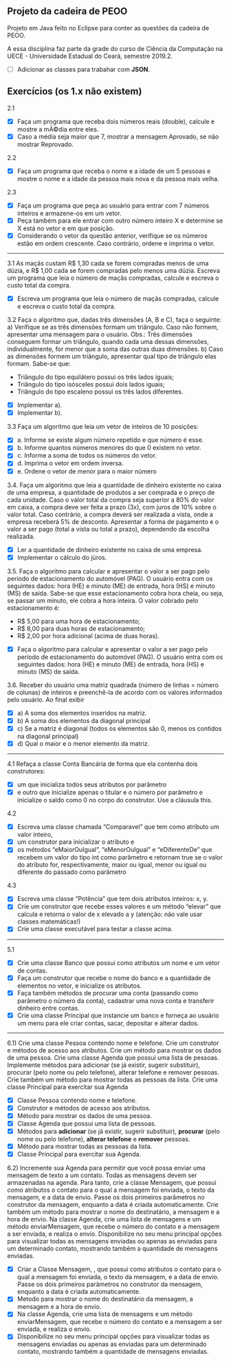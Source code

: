 ## Projeto da cadeira de PEOO
Projeto em Java feito no Eclipse para conter as questões da cadeira de PEOO.

A essa disciplina faz parte da grade do curso de Ciência da Computação na UECE - Universidade Estadual do Ceará, semestre 2019.2.

- [ ] Adicionar as classes para trabahar com <b>JSON</b>.

## Exercícios (os 1.x não existem)

2.1
- [x] Faça um programa que receba dois números reais (double), calcule e mostre a mÃ©dia entre eles.
- [x] Caso a média seja maior que 7, mostrar a mensagem Aprovado, se não mostrar Reprovado.

2.2
- [x] Faça um programa que receba o nome e a idade de um 5 pessoas e mostre o nome e a idade da pessoa mais nova e da pessoa mais velha.

2.3 
- [x] Faça um programa que peça ao usuário para entrar com 7 números inteiros e armazene-os em um vetor. 
- [x] Peça também para ele entrar com outro número inteiro X e determine se X está no vetor e em que posição. 
- [x] Considerando o vetor da questão anterior, verifique se os números estão em ordem crescente. Caso contrário, ordene e imprima o vetor.

---

3.1 As maçãs custam R$ 1,30 cada se forem compradas menos de uma dúzia, e R$ 1,00 cada se forem compradas pelo menos uma dúzia. Escreva um programa que leia o número de maçãs compradas, calcule e escreva o custo total da compra.

- [x] Escreva um programa que leia o número de maçãs compradas, calcule e escreva o custo total da compra.

3.2 Faça o algoritmo que, dadas três dimensões (A, B e C), faça o seguinte: 
a) Verifique se as três dimensões formam um triângulo. Caso não formem, apresentar uma mensagem para o usuário. Obs.: Três dimensões conseguem formar um triângulo, quando cada uma dessas dimensões, individualmente, for menor que a soma das outras duas dimensões.
b) Caso as dimensões formem um triângulo, apresentar qual tipo de triângulo elas formam. Sabe-se que:
 * Triângulo do tipo equilátero possui os três lados iguais; 
 * Triângulo do tipo isósceles possui dois lados iguais;
 * Triângulo do tipo escaleno possui os três lados diferentes.

- [x] Implementar a).
- [x] Implementar b).

3.3 Faça um algoritmo que leia um vetor de inteiros de 10 posições: 
- [x] a. Informe se existe algum número repetido e que número é esse.
- [x] b. Informe quantos números menores do que 0 existem no vetor.
- [x] c. Informe a soma de todos os números do vetor.
- [x] d. Imprima o vetor em ordem inversa.
- [x] e. Ordene o vetor de menor para o maior número

3.4. Faça um algoritmo que leia a quantidade de dinheiro existente no caixa de uma empresa, a quantidade de produtos a ser comprada e o preço de cada unidade. Caso o valor total da compra seja superior a 80% do valor em caixa, a compra deve ser feita a prazo (3x), com juros de 10% sobre o valor total. Caso contrário, a compra deverá ser realizada a vista, onde a empresa receberá 5% de desconto. Apresentar a forma de pagamento e o valor a ser pago (total a vista ou total a prazo), dependendo da escolha realizada.

- [x] Ler a quantidade de dinheiro existente no caixa de uma empresa.
- [x] Implementar o cálculo do júros.

3.5. Faça o algoritmo para calcular e apresentar o valor a ser pago pelo período de estacionamento do automóvel (PAG). O usuário entra com os seguintes dados: hora (HE) e minuto (ME) de entrada, hora (HS) e minuto (MS) de saída. Sabe-se que esse estacionamento cobra hora cheia, ou seja, se passar um minuto, ele cobra a hora inteira. O valor cobrado pelo estacionamento é:
 * R$ 5,00 para uma hora de estacionamento;
 * R$ 8,00 para duas horas de estacionamento;
 * R$ 2,00 por hora adicional (acima de duas horas).
 
 -[x] Faça o algoritmo para calcular e apresentar o valor a ser pago pelo período de estacionamento do automóvel (PAG). O usuário entra com os seguintes dados: hora (HE) e minuto (ME) de entrada, hora (HS) e minuto (MS) de saída.

3.6. Receber do usuário uma matriz quadrada (número de linhas = número de colunas) de inteiros e preenchê-la de acordo com os valores informados pelo usuário. Ao final exibir 
- [x] a) A soma dos elementos inseridos na matriz.
- [x] b) A soma dos elementos da diagonal principal 
- [x] c) Se a matriz é diagonal (todos os elementos são 0, menos os contidos na diagonal principal)
- [x] d) Qual o maior e o menor elemento da matriz.

---

4.1 Refaça a classe Conta Bancária de forma que ela contenha dois construtores: 

- [x] um que inicializa todos seus atributos por parâmetro 
 -[x] e outro que inicialize apenas o titular e o número por parâmetro e inicialize o saldo como 0 no corpo do construtor. Use a cláusula this. 

4.2 
- [x] Escreva uma classe chamada “Comparavel” que tem como atributo um valor inteiro, 
- [x] um construtor para inicializar o atributo e
- [x] os métodos “eMaiorOuIgual”, “eMenorOuIgual” e “eDiferenteDe” que recebem um valor do tipo int como parâmetro e retornam true se o valor do atributo for, respectivamente, maior ou igual, menor ou igual ou diferente do passado como parâmetro 

4.3 
- [x] Escreva uma classe “Potência” que tem dois atributos inteiros: x, y. 
- [x] Crie um construtor que recebe esses valores e um método “elevar” que calcula e retorna o valor de x elevado a y (atenção: não vale usar classes matemáticas!) 
- [x] Crie uma classe executável para testar a classe acima.

---

5.1 
- [x] Crie uma classe Banco que possui como atributos um nome e um vetor de contas. 
- [x] Faça um construtor que recebe o nome do banco e a quantidade de elementos no vetor, e inicialize os atributos. 
- [x] Faça também métodos de procurar uma conta (passando como parâmetro o número da conta), cadastrar uma nova conta e transferir dinheiro entre contas. 
- [x] Crie uma classe Principal que instancie um banco e forneça ao usuário um menu para ele criar contas, sacar, depositar e alterar dados.

 ---

6.1) Crie uma classe Pessoa contendo nome e telefone. Crie um construtor e métodos de acesso aos atributos. Crie um método para mostrar os dados de uma pessoa. Crie uma classe Agenda que possui uma lista de pessoas. Implemente métodos para adicionar (se já existir, sugerir substituir), procurar (pelo nome ou pelo telefone), alterar telefone e remover pessoas. Crie também um método para mostrar todas as pessoas da lista. Crie uma classe Principal para exercitar sua Agenda

- [x] Classe Pessoa contendo nome e telefone.
- [x] Construtor e métodos de acesso aos atributos. 
- [x] Método para mostrar os dados de uma pessoa.
- [x] Classe Agenda que possui uma lista de pessoas.
- [x] Métodos para <b>adicionar</b> (se já existir, sugerir substituir), <b>procurar</b> (pelo nome ou pelo telefone), <b>alterar telefone</b> e <b>remover</b> pessoas.
- [x] Método para mostrar todas as pessoas da lista.
- [x] Classe Principal para exercitar sua Agenda.

6.2) Incremente sua Agenda para permitir que você possa enviar uma mensagem de texto a um contato. Todas as mensagens devem ser armazenadas na agenda. Para tanto, crie a classe Mensagem, que possui como atributos o contato para o qual a mensagem foi enviada, o texto da mensagem, e a data de envio. Passe os dois primeiros parâmetros no construtor da mensagem, enquanto a data é criada automaticamente. Crie também um método para mostrar o nome do destinatário, a mensagem e a hora de envio. Na classe Agenda, crie uma lista de mensagens e um método enviarMensagem, que recebe o número do contato e a mensagem a ser enviada, e realiza o envio. Disponibilize no seu menu principal opções para visualizar todas as mensagens enviadas ou apenas as enviadas para um determinado contato, mostrando também a quantidade de mensagens enviadas.

- [x] Criar a Classe Mensagem, , que possui como atributos o contato para o qual a mensagem foi enviada, o texto da mensagem, e a data de envio. Passe os dois primeiros parâmetros no construtor da mensagem, enquanto a data é criada automaticamente.
- [x] Metodo para mostrar o nome do destinatário da mensagem, a mensagem e a hora de envio.
- [x] Na classe Agenda, crie uma lista de mensagens e um método enviarMensagem, que recebe o número do contato e a mensagem a ser enviada, e realiza o envio.
- [x] Disponibilize no seu menu principal opções para visualizar todas as mensagens enviadas ou apenas as enviadas para um determinado contato, mostrando também a quantidade de mensagens enviadas.
